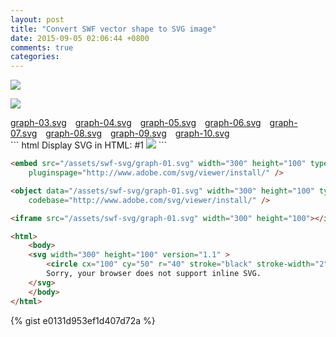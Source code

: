 ```yaml
---
layout: post
title: "Convert SWF vector shape to SVG image"
date: 2015-09-05 02:06:44 +0800
comments: true
categories: 
---
```


<a href="/assets/swf-svg/graph-01.svg" target="_blank"><img src="/assets/swf-svg/graph-01.svg"></img></a>
<!-- more -->
<a href="/assets/swf-svg/graph-02.svg" target="_blank"><img src="/assets/swf-svg/graph-02.svg"></img></a>
<div class="blog-link">
	<a href="/assets/swf-svg/graph-03.svg" target="_blank" style="margin-right:10px">graph-03.svg</a>
	<a href="/assets/swf-svg/graph-04.svg" target="_blank" style="margin-right:10px">graph-04.svg</a>
	<a href="/assets/swf-svg/graph-05.svg" target="_blank" style="margin-right:10px">graph-05.svg</a>
	<a href="/assets/swf-svg/graph-06.svg" target="_blank" style="margin-right:10px">graph-06.svg</a>
	<a href="/assets/swf-svg/graph-07.svg" target="_blank" style="margin-right:10px">graph-07.svg</a>
	<a href="/assets/swf-svg/graph-08.svg" target="_blank" style="margin-right:10px">graph-08.svg</a>
	<a href="/assets/swf-svg/graph-09.svg" target="_blank" style="margin-right:10px">graph-09.svg</a>
	<a href="/assets/swf-svg/graph-10.svg" target="_blank" style="margin-right:10px">graph-10.svg</a>
</div>
``` html Display SVG in HTML: #1
<img src="/assets/swf-svg/graph-01.svg"></img>
```

``` html Display SVG in HTML: #2
<embed src="/assets/swf-svg/graph-01.svg" width="300" height="100" type="image/svg+xml"
    pluginspage="http://www.adobe.com/svg/viewer/install/" />
```

``` html Display SVG in HTML: #3
<object data="/assets/swf-svg/graph-01.svg" width="300" height="100" type="image/svg+xml"
    codebase="http://www.adobe.com/svg/viewer/install/" />
```

``` html Display SVG in HTML: #4
<iframe src="/assets/swf-svg/graph-01.svg" width="300" height="100"></iframe>
```

``` html Display SVG in HTML: #5
<html>
    <body>
    <svg width="300" height="100" version="1.1" >
	    <circle cx="100" cy="50" r="40" stroke="black" stroke-width="2" fill="red" />
		Sorry, your browser does not support inline SVG.
    </svg>
    </body>
</html>
```

{% gist e0131d953ef1d407d72a %}